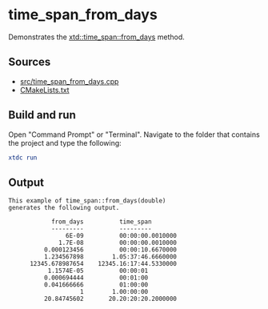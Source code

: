 # time_span_from_days

Demonstrates the [xtd::time_span::from_days](https://gammasoft71.github.io/xtd/reference_guides/latest/structxtd_1_1time__span.html#a8417d7db7bed884f491005bccf2bb786) method.

## Sources

* [src/time_span_from_days.cpp](src/time_span_from_days.cpp)
* [CMakeLists.txt](CMakeLists.txt)

## Build and run

Open "Command Prompt" or "Terminal". Navigate to the folder that contains the project and type the following:

```cmake
xtdc run
```

## Output

```
This example of time_span::from_days(double)
generates the following output.

            from_days          time_span
            ---------          ---------
                6E-09          00:00:00.0010000
              1.7E-08          00:00:00.0010000
          0.000123456          00:00:10.6670000
          1.234567898        1.05:37:46.6660000
      12345.678987654    12345.16:17:44.5330000
           1.1574E-05          00:00:01        
          0.000694444          00:01:00        
          0.041666666          01:00:00        
                    1        1.00:00:00        
          20.84745602       20.20:20:20.2000000
```
